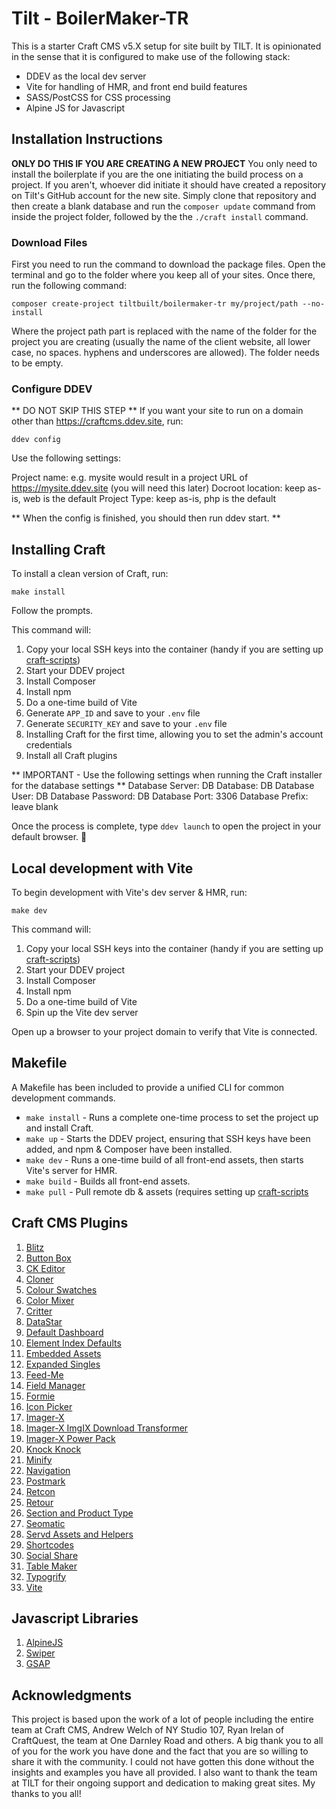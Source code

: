 # Tilt - BoilerMaker-TR 

This is a starter Craft CMS v5.X setup for site built by TILT. It is opinionated in the sense that it is configured to make use of the following stack:
* DDEV as the local dev server
* Vite for handling of HMR, and front end build features
* SASS/PostCSS for CSS processing
* Alpine JS for Javascript

## Installation Instructions

**ONLY DO THIS IF YOU ARE CREATING A NEW PROJECT** You only need to install the boilerplate if you are the one initiating the build process on a project. If you aren't, whoever did initiate it should have created a repository on Tilt's GitHub account for the new site. Simply clone that repository and then create a blank database and run the `composer update` command from inside the project folder, followed by the the `./craft install` command.

### Download Files

First you need to run the command to download the package files. Open the terminal and go to the folder where you keep all of your sites. Once there, run the following command:

```shell
composer create-project tiltbuilt/boilermaker-tr my/project/path --no-install
```

Where the project path part is replaced with the name of the folder for the project you are creating (usually the name of the client website, all lower case, no spaces. hyphens and underscores are allowed). The folder needs to be empty.

### Configure DDEV

** DO NOT SKIP THIS STEP **
If you want your site to run on a domain other than https://craftcms.ddev.site, run:

```shell
ddev config
```

Use the following settings:

Project name: e.g. mysite would result in a project URL of https://mysite.ddev.site (you will need this later)
Docroot location: keep as-is, web is the default
Project Type: keep as-is, php is the default

** When the config is finished, you should then run ddev start. **

## Installing Craft

To install a clean version of Craft, run:

```shell
make install
```

Follow the prompts.

This command will:

1. Copy your local SSH keys into the container (handy if you are setting up [craft-scripts](https://github.com/nystudio107/craft-scripts/))
2. Start your DDEV project
3. Install Composer
4. Install npm
5. Do a one-time build of Vite
6. Generate `APP_ID` and save to your `.env` file
7. Generate `SECURITY_KEY` and save to your `.env` file
8. Installing Craft for the first time, allowing you to set the admin's account credentials
9. Install all Craft plugins

** IMPORTANT - Use the following settings when running the Craft installer for the database settings **
Database Server: DB
Database: DB
Database User: DB
Database Password: DB
Database Port: 3306
Database Prefix: leave blank

Once the process is complete, type `ddev launch` to open the project in your default browser. 🚀

## Local development with Vite

To begin development with Vite's dev server & HMR, run:

```shell
make dev
```

This command will:

1. Copy your local SSH keys into the container (handy if you are setting up [craft-scripts](https://github.com/nystudio107/craft-scripts/))
2. Start your DDEV project
3. Install Composer
4. Install npm
5. Do a one-time build of Vite
6. Spin up the Vite dev server

Open up a browser to your project domain to verify that Vite is connected.

## Makefile

A Makefile has been included to provide a unified CLI for common development commands.

- `make install` - Runs a complete one-time process to set the project up and install Craft.
- `make up` - Starts the DDEV project, ensuring that SSH keys have been added, and npm & Composer have been installed.
- `make dev` - Runs a one-time build of all front-end assets, then starts Vite's server for HMR.
- `make build` - Builds all front-end assets. 
- `make pull` - Pull remote db & assets (requires setting up [craft-scripts](https://github.com/nystudio107/craft-scripts/)


## Craft CMS Plugins

1. [Blitz](https://plugins.craftcms.com/blitz)
1. [Button Box](https://plugins.craftcms.com/buttonbox)
1. [CK Editor](https://plugins.craftcms.com/ckeditor)
1. [Cloner](https://plugins.craftcms.com/cloner)
1. [Colour Swatches](https://plugins.craftcms.com/colour-swatches)
1. [Color Mixer](https://plugins.craftcms.com/craft-color-mixer)
1. [Critter](https://plugins.craftcms.com/critter)
1. [DataStar](https://plugins.craftcms.com/datastar)
1. [Default Dashboard](https://plugins.craftcms.com/default-dashboard)
1. [Element Index Defaults](https://plugins.craftcms.com/element-index-defaults)
1. [Embedded Assets](https://plugins.craftcms.com/embeddedassets)
1. [Expanded Singles](https://plugins.craftcms.com/expanded-singles)
1. [Feed-Me](https://plugins.craftcms.com/feed-me)
1. [Field Manager](https://plugins.craftcms.com/field-manager)
1. [Formie](https://plugins.craftcms.com/formie)
1. [Icon Picker](https://plugins.craftcms.com/icon-picker)
1. [Imager-X](https://plugins.craftcms.com/imager-x)
1. [Imager-X ImgIX Download Transformer](https://plugins.craftcms.com/imager-x-imgix-download-transformer)
1. [Imager-X Power Pack](https://plugins.craftcms.com/imager-x-power-pack)
1. [Knock Knock](https://plugins.craftcms.com/knock-knock)
1. [Minify](https://plugins.craftcms.com/minify)
1. [Navigation](https://plugins.craftcms.com/navigation)
1. [Postmark](https://plugins.craftcms.com/postmark)
1. [Retcon](https://plugins.craftcms.com/retcon)
1. [Retour](https://plugins.craftcms.com/retour)
1. [Section and Product Type](https://plugins.craftcms.com/section-and-product-type)
1. [Seomatic](https://nystudio107.com/docs/seomatic/)
1. [Servd Assets and Helpers](https://github.com/servdhost/craft-asset-storage)
1. [Shortcodes](https://plugins.craftcms.com/shortcodes)
1. [Social Share](https://plugins.craftcms.com/social-share)
1. [Table Maker](https://plugins.craftcms.com/tablemaker)
1. [Typogrify](https://plugins.craftcms.com/typogrify)
1. [Vite](https://github.com/nystudio107/craft-vite)


## Javascript Libraries

1. [AlpineJS](https://alpinejs.dev/)
1. [Swiper](https://swiperjs.com/)
1. [GSAP](https://gsap.com/)

## Acknowledgments

This project is based upon the work of a lot of people including the entire team at Craft CMS, Andrew Welch of NY Studio 107, Ryan Irelan of CraftQuest, the team at One Darnley Road and others. A big thank you to all of you for the work you have done and the fact that you are so willing to share it with the community. I could not have gotten this done without the insights and examples you have all provided. I also want to thank the team at TILT for their ongoing support and dedication to making great sites. My thanks to you all!
